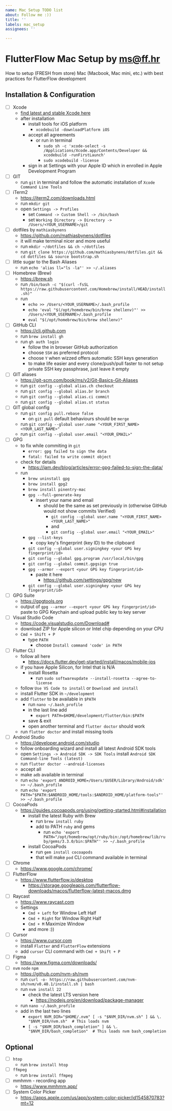 ```yaml
---
name: Mac Setup TODO list
about: Follow me :))
title: ''
labels: mac_setup
assignees: ''

---
```


# FlutterFlow Mac Setup by ms@ff.hr

How to setup (FRESH from store) Mac (Macbook, Mac mini, etc.) with best practices for FlutterFlow development 

## Installation & Configuration

- [ ] Xcode
  - [find latest and stable Xcode here](https://developer.apple.com/download/all/?q=xcode)
  - after installation
    - install tools for iOS platform
      - `xcodebuild -downloadPlatform iOS` 
    - accept all agreements
      - or run in terminal
        - `sudo sh -c 'xcode-select -s /Applications/Xcode.app/Contents/Developer && xcodebuild -runFirstLaunch'`
        - `sudo xcodebuild -license`  
    - sign in at Settings with your Apple ID which in enrolled in Apple Development Program   
- [ ] GIT
  - run `git` in terminal and follow the automatic installation of `Xcode Command Line Tools`
- [ ] iTerm2
  - https://iterm2.com/downloads.html
  - run `mkdir git`
  - open `Settings -> Profiles`
    - set `Command -> Custom Shell -> /bin/bash`
    - set `Working Directory -> Directory -> /Users/<YOUR_USERNAME>/git`
- [ ] dotfiles by `mathiasbynens`
  - https://github.com/mathiasbynens/dotfiles
  - it will make terminal nicer and more useful
  - run `mkdir ~/dotfiles && ch ~/dotfiles`
  - run `git clone https://github.com/mathiasbynens/dotfiles.git && cd dotfiles && source bootstrap.sh`
- [ ] little sugar to the Bash Aliases
  - run `echo 'alias ll="ls -la"' >> ~/.aliases`
- [ ] Homebrew (Brew)
  - https://brew.sh
  - run `/bin/bash -c "$(curl -fsSL https://raw.githubusercontent.com/Homebrew/install/HEAD/install.sh)"`
  - run
    - `echo >> /Users/<YOUR_USERNAME>/.bash_profile`
    - `echo 'eval "$(/opt/homebrew/bin/brew shellenv)"' >> /Users/<YOUR_USERNAME>/.bash_profile`
    - `eval "$(/opt/homebrew/bin/brew shellenv)"`
- [ ] GitHub CLI
  - https://cli.github.com
  - run `brew install gh`
  - run `gh auth login`
    - follow the in browser GitHub authorization
    - choose `SSH` as preferred protocol
    - choose `Y` when wizzed offers automatic SSH keys generation
    - to make life easier and every clone/push/pull faster to not setup private SSH key passphrase, just leave it empty
- [ ] GIT aliases
  - https://git-scm.com/book/ms/v2/Git-Basics-Git-Aliases
  - run `git config --global alias.ch checkout`
  - run `git config --global alias.br branch`
  - run `git config --global alias.ci commit`
  - run `git config --global alias.st status`
- [ ] GIT global config
  - run `git config pull.rebase false`
    - on `git pull` default behaviours should be `merge`
  - run `git config --global user.name "<YOUR_FIRST_NAME> <YOUR_LAST_NAME>"`
  - run `git config --global user.email "<YOUR_EMAIL>"`
- [ ] GPG
  - to fix while commiting in `git`
    - `error: gpg failed to sign the data`
    - `fatal: failed to write commit object`
  - check for details
    - https://jam.dev/blog/articles/error-gpg-failed-to-sign-the-data/
  - run
    - `brew uninstall gpg`
    - `brew install gpg2`
    - `brew install pinentry-mac`
    - `gpg --full-generate-key`
      - insert your name and email
        - should be the same as set previously in (otherwise GitHub would not show commits Verified)
          - `git config --global user.name "<YOUR_FIRST_NAME> <YOUR_LAST_NAME>"`
          - and
          - `git config --global user.email "<YOUR_EMAIL>"`  
    - `gpg --list-keys`
      - copy key's fingerprint (key ID) to the clipboard
    - `git config --global user.signingkey <your GPG key fingerprint/id>`
    - `git config --global gpg.program /usr/local/bin/gpg`
    - `git config --global commit.gpgsign true`
    - `gpg --armor --export <your GPG key fingerprint/id>`
      - paste it here
        - https://github.com/settings/gpg/new
    - `git config --global user.signingkey <your GPG key fingerprint/id>`
- [ ] GPG Suite
  - https://gpgtools.org
  - output of `gpg --armor --export <your GPG key fingerprint/id>` paste to GPG Keychain and upload public key to key server
- [ ] Visual Studio Code
  - https://code.visualstudio.com/Download#
  - download ZIP for Apple silicon or Intel chip depending on your CPU
  - `Cmd + Shift + P`
    - type `PATH`
      - choose `Install command 'code' in PATH`      
- [ ] Flutter CLI
  - follow all here
    - https://docs.flutter.dev/get-started/install/macos/mobile-ios      
  - if you have Apple Silicon, for Intel that is N/A
      - install Rosetta
        - run `sudo softwareupdate --install-rosetta --agree-to-license`
  - follow `Use VS Code to install` or `Download and install`
  - install Flutter SDK in `~/development`
  - add `flutter` to be available in `$PATH`
    - run `nano ~/.bash_profile`
    - in the last line add
      - `export PATH=$HOME/development/flutter/bin:$PATH`
    - save & exit
    - open another terminal and `flutter doctor` should work
  - run `flutter doctor` and install missing tools
- [ ] Android Studio
  -  https://developer.android.com/studio
  -  follow onboarding wizard and install all latest Android SDK tools
  -  open `Settings -> Android SDK -> SDK Tools` install `Android SDK Command-line Tools (latest)`
  -  run `flutter doctor --android-licenses`
    - accept all
  -  make `adb` available in terminal
    - run `echo 'export ANDROID_HOME=/Users/$USER/Library/Android/sdk' >> ~/.bash_profile`
    - run `echo 'export PATH="$PATH:$ANDROID_HOME/tools:$ANDROID_HOME/platform-tools"' >> ~/.bash_profile`
- [ ] CocoaPods
  - https://guides.cocoapods.org/using/getting-started.html#installation
    - install the latest Ruby with Brew
      - run `brew install ruby`
      - add to PATH `ruby` and gems
        - run `echo 'export PATH="/opt/homebrew/opt/ruby/bin:/opt/homebrew/lib/ruby/gems/3.3.0/bin:$PATH"' >> ~/.bash_profile`
    - install CocoaPods
      - run `gem install cocoapods`
      - that will make `pod` CLI command available in terminal
- [ ] Chrome
  - https://www.google.com/chrome/
- [ ] FlutterFlow
  - https://www.flutterflow.io/desktop
    - https://storage.googleapis.com/flutterflow-downloads/macos/flutterflow-latest-macos.dmg
- [ ] Raycast
  - https://www.raycast.com
  - Settings
    - `Cmd + Left` for Window Left Half
    - `Cmd + Right` for Window Right Half
    - `Cmd + M` Maximize Window
    - and more :))
- [ ] Cursor
  - https://www.cursor.com
  - install `Flutter` and `FlutterFlow` extensions
  - add `cursor` CLI command with `Cmd + Shift + P`
- [ ] Figma
  - https://www.figma.com/downloads/
- [ ] `nvm` `node` `npm`
  - https://github.com/nvm-sh/nvm
  - run `curl -o- https://raw.githubusercontent.com/nvm-sh/nvm/v0.40.1/install.sh | bash`
  - run `nvm install 22`
    - check the latest LTS version here
      - https://nodejs.org/en/download/package-manager
  - run `nano ~/.bash_profile`
  - add in the last two lines
    - `export NVM_DIR="$HOME/.nvm" [ -s "$NVM_DIR/nvm.sh" ] && \. "$NVM_DIR/nvm.sh"  # This loads nvm`
    - `[ -s "$NVM_DIR/bash_completion" ] && \. "$NVM_DIR/bash_completion"  # This loads nvm bash_completion`
     
## Optional

- [ ] `htop`
  - run `brew install htop`
- [ ] `ffmpeg`
  - run `brew install ffmpeg`
- [ ] mmhmm - recording app
  - https://www.mmhmm.app/
- [ ] System Color Picker
  - https://apps.apple.com/us/app/system-color-picker/id1545870783?mt=12 
